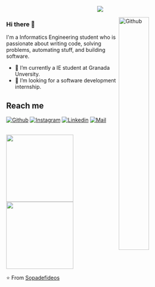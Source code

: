 <p align="center"><img src="https://i.imgur.com/A6bWGFl.gif"/></p>
<img width="40%" align="right" alt="Github" src="https://i.giphy.com/media/YQitE4YNQNahy/giphy.webp" />

### Hi there 👋

I'm a Informatics Engineering student who is passionate about writing code, solving problems, automating stuff, and building software.

- 🔭 I’m currently a IE student at Granada Unversity.
- 👯 I’m looking for a software development internship. 

## Reach me 
[![Github](https://img.shields.io/github/followers/Sopadefideos?label=Follow&style=social)](https://github.com/Sopadefideos)
[![Instagram](https://img.shields.io/badge/-@antonio10ms-red?style=flat-square&logo=instagram&logoColor=white&link=https://www.instagram.com/antonio10ms/)](https://www.instagram.com/antonio10ms/)
[![Linkedin](https://img.shields.io/badge/-Antonio%20Marfil-blue?style=flat-square&logo=linkedin&logoColor=white&link=https://www.linkedin.com/in/antonio-marfil-s%C3%A1nchez-a625601b9/)](https://www.linkedin.com/in/antonio-marfil-s%C3%A1nchez-a625601b9/)
[![Mail](https://img.shields.io/badge/-antonio10marsan@gmail.com-gray?style=flat-square&logo=gmail&logoColor=red&link=https://www.linkedin.com/in/antonio-marfil-s%C3%A1nchez-a625601b9/)](mailto:antonio10marsan@gmail.com)

<br/>

<a href="https://github.com/Sopadefideos">
  <img height="180em" src="https://github-readme-stats.vercel.app/api?username=Sopadefideos&theme=merko&show_icons=true" />
  <img height="180em" src="https://github-readme-stats.vercel.app/api/top-langs/?username=Sopadefideos&theme=merko&layout=compact" />
</a>

<br/>

⭐️ From [Sopadefideos](https://github.com/Sopadefideos)
